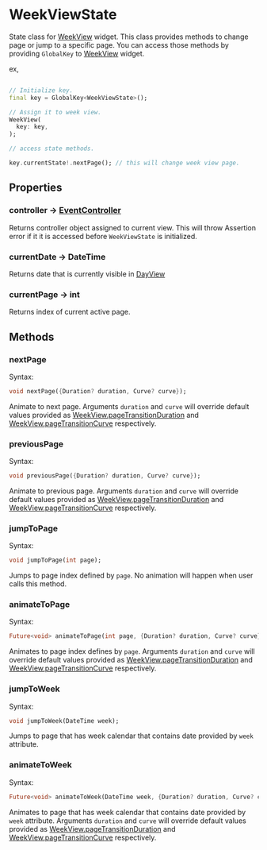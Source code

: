 # WeekViewState

State class for [WeekView](week_view.md) widget. This class provides methods to change page or jump to a specific page. You can access those methods by providing `GlobalKey` to [WeekView](week_view.md) widget.

ex,

```dart

// Initialize key.
final key = GlobalKey<WeekViewState>();

// Assign it to week view.
WeekView(
  key: key,
);

// access state methods.

key.currentState!.nextPage(); // this will change week view page.

```

## Properties

### controller -> [EventController](event_controller.md)

Returns controller object assigned to current view. This will throw Assertion error if it it is accessed before `WeekViewState` is initialized.

### currentDate -> DateTime

Returns date that is currently visible in [DayView](day_view.md)

### currentPage -> int

Returns index of current active page.

## Methods

### nextPage

Syntax:

```dart
void nextPage({Duration? duration, Curve? curve});
```

Animate to next page. Arguments `duration` and `curve` will override default values provided as [WeekView.pageTransitionDuration](week_view.md) and [WeekView.pageTransitionCurve](week_view.md) respectively.

### previousPage

Syntax:

```dart
void previousPage({Duration? duration, Curve? curve});
```

Animate to previous page. Arguments `duration` and `curve` will override default values provided as [WeekView.pageTransitionDuration](week_view.md) and [WeekView.pageTransitionCurve](week_view.md) respectively.

### jumpToPage

Syntax:

```dart
void jumpToPage(int page);
```

Jumps to page index defined by `page`. No animation will happen when user calls this method.

### animateToPage

Syntax:

```dart
Future<void> animateToPage(int page, {Duration? duration, Curve? curve});
```

Animates to page index defines by `page`. Arguments `duration` and `curve` will override default values provided as [WeekView.pageTransitionDuration](week_view.md) and [WeekView.pageTransitionCurve](week_view.md) respectively.

### jumpToWeek

Syntax:

```dart
void jumpToWeek(DateTime week);
```

Jumps to page that has week calendar that contains date provided by `week` attribute.

### animateToWeek

Syntax:

```dart
Future<void> animateToWeek(DateTime week, {Duration? duration, Curve? curve});
```

Animates to page that has week calendar that contains date provided by `week` attribute. Arguments `duration` and `curve` will override default values provided as [WeekView.pageTransitionDuration](week_view.md) and [WeekView.pageTransitionCurve](week_view.md) respectively.
